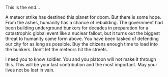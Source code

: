 This is the end…

A meteor strike has destined this planet for doom. But there is some hope. From the ashes, humanity has a chance of rebuilding. The government had been building underground bunkers for decades in preparation for a catastrophic global event like a nuclear fallout, but it turns out the biggest threat to humanity came form above. You have been tasked of defending our city for as long as possible. Buy the citizens enough time to load into the bunkers. Don’t let the meteors hit the streets.

I need you to know soldier. You and you platoon will not make it through this. This will be your last contribution and the most important. May your lives not be lost in vain.